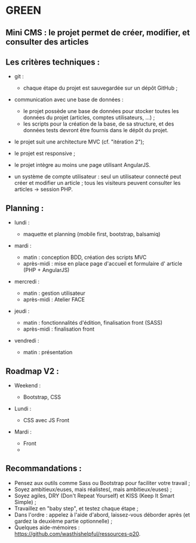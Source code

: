 # GREEN

## Mini CMS : le projet permet de créer, modifier, et consulter des articles 

## Les critères techniques :
 * git :
	* chaque étape du projet est sauvegardée sur un dépôt GitHub ;
        
 * communication avec une base de données :
	* le projet possède une base de données pour stocker toutes les données du projet (articles, comptes utilisateurs, ...) ;
	* les scripts pour la création de la base, de sa structure, et des données tests devront être fournis dans le dépôt du projet.
        
 * le projet suit une architecture MVC (cf. "itération 2");
    
 * le projet est responsive ;
    
 * le projet intègre au moins une page utilisant AngularJS.

 * un système de compte utilisateur : seul un utilisateur connecté peut créer et modifier un article ;
      tous les visiteurs peuvent consulter les articles -> session PHP.


## Planning :

 * lundi : 
	* maquette et planning (mobile first, bootstrap, balsamiq) 

 * mardi :
	* matin : conception BDD, création des scripts MVC
	* après-midi : mise en place page d'accueil et formulaire d' article (PHP + AngularJS)


 * mercredi :
	* matin : gestion utilisateur
	* après-midi : Atelier FACE


 * jeudi :
	* matin : fonctionnalités d'édition, finalisation front (SASS)
	* après-midi : finalisation front

 * vendredi :
	* matin : présentation


## Roadmap V2 :

 * Weekend : 
	* Bootstrap, CSS

 * Lundi : 
	* CSS avec JS Front

 * Mardi : 
	* Front
	* 


## Recommandations :

 * Pensez aux outils comme Sass ou Bootstrap pour faciliter votre travail ;
 * Soyez ambitieux/euses, mais réalistes(, mais ambitieux/euses) ;
 * Soyez agiles, DRY (Don't Repeat Yourself) et KISS (Keep It Smart Simple) ;
 * Travaillez en "baby step", et testez chaque étape ;
 * Dans l'ordre : appelez à l'aide d'abord, laissez-vous déborder après (et gardez la deuxième partie optionnelle) ;
 * Quelques aide-mémoires : https://github.com/wasthishelpful/ressources-p20.
